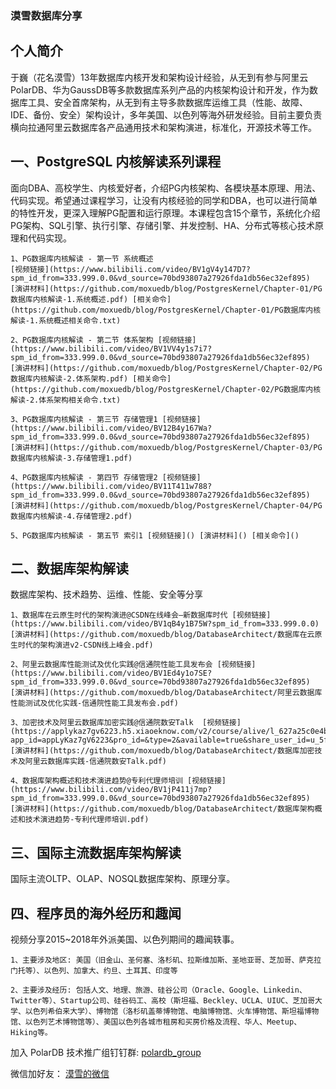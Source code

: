 ### 漠雪数据库分享

## 个人简介

于巍（花名漠雪）13年数据库内核开发和架构设计经验，从无到有参与阿里云PolarDB、华为GaussDB等多款数据库系列产品的内核架构设计和开发，作为数据库工具、安全首席架构，从无到有主导多款数据库运维工具（性能、故障、IDE、备份、安全）架构设计，多年美国、以色列等海外研发经验。目前主要负责横向拉通阿里云数据库各产品通用技术和架构演进，标准化，开源技术等工作。

## 一、PostgreSQL 内核解读系列课程

面向DBA、高校学生、内核爱好者，介绍PG内核架构、各模块基本原理、用法、代码实现。希望通过课程学习，让没有内核经验的同学和DBA，也可以进行简单的特性开发，更深入理解PG配置和运行原理。本课程包含15个章节，系统化介绍PG架构、SQL引擎、执行引擎、存储引擎、并发控制、HA、分布式等核心技术原理和代码实现。

    1、PG数据库内核解读 - 第一节 系统概述 
    [视频链接](https://www.bilibili.com/video/BV1gV4y147D7?spm_id_from=333.999.0.0&vd_source=70bd93807a27926fda1db56ec32ef895) [演讲材料](https://github.com/moxuedb/blog/PostgresKernel/Chapter-01/PG数据库内核解读-1.系统概述.pdf) [相关命令](https://github.com/moxuedb/blog/PostgresKernel/Chapter-01/PG数据库内核解读-1.系统概述相关命令.txt)

    2、PG数据库内核解读 - 第二节 体系架构 [视频链接](https://www.bilibili.com/video/BV1VV4y1s7i7?spm_id_from=333.999.0.0&vd_source=70bd93807a27926fda1db56ec32ef895) [演讲材料](https://github.com/moxuedb/blog/PostgresKernel/Chapter-02/PG数据库内核解读-2.体系架构.pdf) [相关命令](https://github.com/moxuedb/blog/PostgresKernel/Chapter-02/PG数据库内核解读-2.体系架构相关命令.txt)

    3、PG数据库内核解读 - 第三节 存储管理1 [视频链接](https://www.bilibili.com/video/BV12B4y167Wa?spm_id_from=333.999.0.0&vd_source=70bd93807a27926fda1db56ec32ef895) [演讲材料](https://github.com/moxuedb/blog/PostgresKernel/Chapter-03/PG数据库内核解读-3.存储管理1.pdf)

    4、PG数据库内核解读 - 第四节 存储管理2 [视频链接](https://www.bilibili.com/video/BV11T411w788?spm_id_from=333.999.0.0&vd_source=70bd93807a27926fda1db56ec32ef895) [演讲材料](https://github.com/moxuedb/blog/PostgresKernel/Chapter-04/PG数据库内核解读-4.存储管理2.pdf)

    5、PG数据库内核解读 - 第五节 索引1 [视频链接]() [演讲材料]() [相关命令]()

## 二、数据库架构解读

数据库架构、技术趋势、运维、性能、安全等分享

    1、数据库在云原生时代的架构演进@CSDN在线峰会—新数据库时代 [视频链接](https://www.bilibili.com/video/BV1qB4y1B75W?spm_id_from=333.999.0.0) [演讲材料](https://github.com/moxuedb/blog/DatabaseArchitect/数据库在云原生时代的架构演进v2-CSDN线上峰会.pdf)

    2、阿里云数据库性能测试及优化实践@信通院性能工具发布会 [视频链接](https://www.bilibili.com/video/BV1Ed4y1o7SE?spm_id_from=333.999.0.0&vd_source=70bd93807a27926fda1db56ec32ef895) [演讲材料](https://github.com/moxuedb/blog/DatabaseArchitect/阿里云数据库性能测试及优化实践-信通院性能工具发布会.pdf)

    3、加密技术及阿里云数据库加密实践@信通院数安Talk  [视频链接](https://applykaz7gv6223.h5.xiaoeknow.com/v2/course/alive/l_627a25c0e4b0812e179790c2?app_id=appLyKaz7gV6223&pro_id=&type=2&available=true&share_user_id=u_5f26cd4df201e_oWQ1sj3xSF&share_type=5&scene=%E5%88%86%E4%BA%AB&is_redirect=1&share_scene=1&entry=2&entry_type=2002) [演讲材料](https://github.com/moxuedb/blog/DatabaseArchitect/数据库加密技术及阿里云数据库实践-信通院数安Talk.pdf)

    4、数据库架构概述和技术演进趋势@专利代理师培训 [视频链接](https://www.bilibili.com/video/BV1jP411j7mp?spm_id_from=333.999.0.0&vd_source=70bd93807a27926fda1db56ec32ef895) [演讲材料](https://github.com/moxuedb/blog/DatabaseArchitect/数据库架构概述和技术演进趋势-专利代理师培训.pdf)


## 三、国际主流数据库架构解读

国际主流OLTP、OLAP、NOSQL数据库架构、原理分享。


## 四、程序员的海外经历和趣闻

视频分享2015~2018年外派美国、以色列期间的趣闻轶事。

    1、主要涉及地区: 美国（旧金山、圣何塞、洛杉矶、拉斯维加斯、圣地亚哥、芝加哥、萨克拉门托等）、以色列、加拿大、约旦、土耳其、印度等

    2、主要涉及经历: 包括人文、地理、旅游、硅谷公司（Oracle、Google、Linkedin、Twitter等）、Startup公司、硅谷码工、高校（斯坦福、Beckley、UCLA、UIUC、芝加哥大学、以色列希伯来大学）、博物馆（洛杉矶盖蒂博物馆、电脑博物馆、火车博物馆、斯坦福博物馆、以色列艺术博物馆等）、美国以色列各城市租房和买房价格及流程、华人、Meetup、Hiking等。



加入 PolarDB 技术推广组钉钉群:
    [polardb_group](https://github.com/moxuedb/blog/polardb_group.png)

微信加好友：
    [漠雪的微信](https://github.com/moxuedb/blog/moxue_wechat.png)

